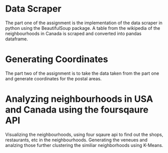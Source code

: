 # Data Scraper
The part one of the assignment is the implementation of the data scraper in python using the BeautifulSoup package. A table from the wikipedia of the neighbourhoods in Canada is scraped and converted into pandas dataframe.

# Generating Coordinates 
The part two of the assignment is to take the data taken from the part one and generate coordinates for the postal areas.

# Analyzing neighbourhoods in USA and Canada using the foursqaure API
Visualizing the neighbourhoods, using four sqaure api to find out the shops, restaurants, etc in the neighbourhoods. Generating the veneues and analzing those further clustering the similiar neighborhoods using K-Means.
